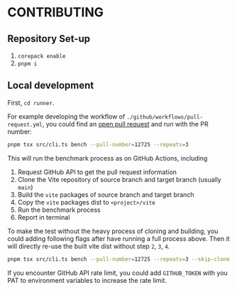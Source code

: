 # CONTRIBUTING

## Repository Set-up

1. `corepack enable`
2. `pnpm i`

## Local development

First, `cd runner`.

For example developing the workflow of `./github/workflows/pull-request.yml`, you could find an [open pull request](https://github.com/vitejs/vite/pulls) and run with the PR number:

```bash
pnpm tsx src/cli.ts bench --pull-number=12725 --repeats=3
```

This will run the benchmark process as on GitHub Actions, including

1. Request GitHub API to get the pull request information
2. Clone the Vite repository of source branch and target branch (usually `main`)
3. Build the `vite` packages of source branch and target branch
4. Copy the `vite` packages dist to `<project>/vite`
5. Run the benchmark process
6. Report in terminal

To make the test without the heavy process of cloning and building, you could adding following flags after have running a full process above. Then it will directly re-use the built vite dist without step `2`, `3`, `4`.

```bash
pnpm tsx src/cli.ts bench --pull-number=12725 --repeats=3 --skip-clone --skip-prepare
```

If you encounter GitHub API rate limit, you could add `GITHUB_TOKEN` with you PAT to environment variables to increase the rate limit.
